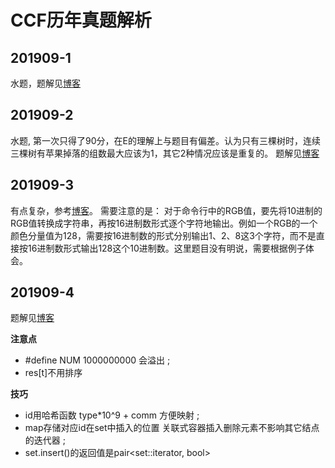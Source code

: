 # CCF历年真题解析
## 201909-1
水题，题解见[博客](https://onwaier.blog.csdn.net/article/details/102565209)
## 201909-2
水题, 第一次只得了90分，在E的理解上与题目有偏差。认为只有三棵树时，连续三棵树有苹果掉落的组数最大应该为1，其它2种情况应该是重复的。
题解见[博客](https://onwaier.blog.csdn.net/article/details/102605811)
## 201909-3
有点复杂，参考[博客](https://blog.csdn.net/richenyunqi/article/details/101399918)。
需要注意的是：
对于命令行中的RGB值，要先将10进制的RGB值转换成字符串，再按16进制数形式逐个字符地输出。例如一个RGB的一个颜色分量值为128，需要按16进制数的形式分别输出1、2、8这3个字符，而不是直接按16进制数形式输出128这个10进制数。这里题目没有明说，需要根据例子体会。
## 201909-4
题解见[博客](https://onwaier.blog.csdn.net/article/details/102727324)

**注意点**
- #define NUM 1000000000 会溢出 ;
- res[t]不用排序 

**技巧**
- id用哈希函数 type*10^9 + comm   方便映射 ;
- map存储对应id在set中插入的位置 关联式容器插入删除元素不影响其它结点的迭代器 ;
- set.insert()的返回值是pair<set<T>::iterator, bool> 